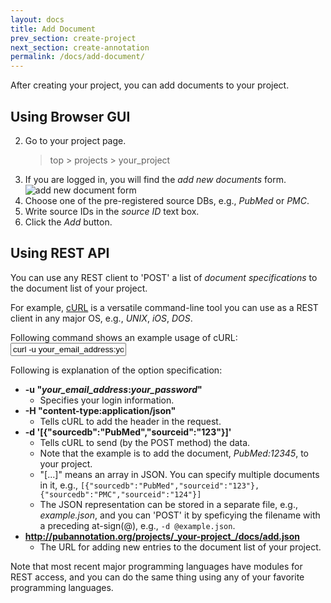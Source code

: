 ```yaml
---
layout: docs
title: Add Document
prev_section: create-project
next_section: create-annotation
permalink: /docs/add-document/
---
```


After creating your project, you can add documents to your project.

## Using Browser GUI

2. Go to your project page.
	> top > projects > your_project
3. If you are logged in, you will find the _add new documents_ form.
![add new document form]({{site.baseurl}}/img/add_new_documents.png)
4. Choose one of the pre-registered source DBs, e.g., _PubMed_ or _PMC_.
5. Write source IDs in the _source ID_ text box.
6. Click the _Add_ button.

## Using REST API

You can use any REST client to 'POST' a list of _document specifications_ to the document list of your project.

For example, [cURL](http://curl.haxx.se/) is a versatile command-line tool you can use as a REST client in any major OS, e.g., _UNIX_, _iOS_, _DOS_.

Following command shows an example usage of cURL:
<input type="text" class="bash" value='curl -u your_email_address:your_password -H "content-type:application/json" -d &apos;[{"sourcedb":"PubMed","sourceid":"123456"}]&apos; http://pubannotation.org/projects/your_project/docs/add.json'>

Following is explanation of the option specification:

* __-u "_your\_email\_address_:_your\_password_"__
   * Specifies your login information.
* __-H "content-type:application/json"__
   * Tells cURL to add the header in the request.
* __-d '[{"sourcedb":"PubMed","sourceid":"123"}]'__
   * Tells cURL to send (by the POST method) the data.
   * Note that the example is to add the document, _PubMed:12345_, to your project.
   * "[...]" means an array in JSON. You can specify multiple documents in it, e.g.,
     `[{"sourcedb":"PubMed","sourceid":"123"},{"sourcedb":"PMC","sourceid":"124"}]`
   * The JSON representation can be stored in a separate file, e.g., _example.json_, and you can 'POST' it by speficying the filename with a preceding at-sign(@), e.g., `-d @example.json`.
* __http://pubannotation.org/projects/_your-project_/docs/add.json__
   * The URL for adding new entries to the document list of your project.

Note that most recent major programming languages have modules for REST access, and you can do the same thing using any of your favorite programming languages.


